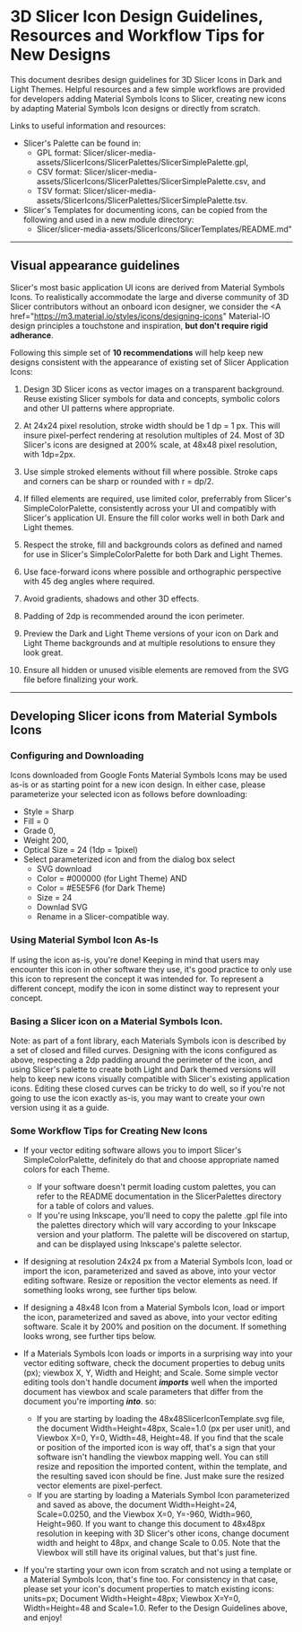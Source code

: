 
# 3D Slicer Icon Design Guidelines, Resources and Workflow Tips for New Designs

This document desribes design guidelines for 3D Slicer Icons in Dark and Light Themes. Helpful resources and a few simple workflows are provided for developers adding Material Symbols Icons to Slicer, creating new icons by adapting Material Symbols Icon designs or directly from scratch.

Links to useful information and resources:
* Slicer's Palette can be found in:
  * GPL format: Slicer/slicer-media-assets/SlicerIcons/SlicerPalettes/SlicerSimplePalette.gpl,
  * CSV format: Slicer/slicer-media-assets/SlicerIcons/SlicerPalettes/SlicerSimplePalette.csv, and
  * TSV format: Slicer/slicer-media-assets/SlicerIcons/SlicerPalettes/SlicerSimplePalette.tsv.
* Slicer's Templates for documenting icons, can be copied from the following and used in a new module directory:
  * Slicer/slicer-media-assets/SlicerIcons/SlicerTemplates/README.md"
    
---
## Visual appearance guidelines

Slicer's most basic application UI icons are derived from Material Symbols Icons. To realistically accommodate the large and diverse community of 3D Slicer contributors without an onboard icon designer, we consider the <A href="https://m3.material.io/styles/icons/designing-icons" Material-IO design principles</A> a touchstone and inspiration, **but don't require rigid adherance**.  

Following this simple set of **10 recommendations** will help keep new designs consistent with the appearance of existing set of Slicer Application Icons:

1. Design 3D Slicer icons as vector images on a transparent background. Reuse existing Slicer symbols for data and concepts, symbolic colors and other UI patterns where appropriate.
   
2. At 24x24 pixel resolution, stroke width should be 1 dp = 1 px. This will insure pixel-perfect rendering at resolution multiples of 24. Most of 3D Slicer's icons are designed at 200% scale, at 48x48 pixel resolution, with 1dp=2px.

3. Use simple stroked elements without fill where possible. Stroke caps and corners can be sharp or rounded with r = dp/2.

4. If filled elements are required, use limited color, preferrably from Slicer's SimpleColorPalette, consistently across your UI and compatibly with Slicer's application UI. Ensure the fill color works well in both Dark and Light themes.
   
5. Respect the stroke, fill and backgrounds colors as defined and named for use in Slicer's SimpleColorPalette for both Dark and Light Themes. 

6. Use face-forward icons where possible and orthographic perspective with 45 deg angles where required.

7. Avoid gradients, shadows and other 3D effects.
   
   
8. Padding of 2dp is recommended around the icon perimeter. 
   
9. Preview the Dark and Light Theme versions of your icon on Dark and Light Theme backgrounds and at multiple resolutions to ensure they look great.

10. Ensure all hidden or unused visible elements are removed from the SVG file before finalizing your work.


---
## Developing Slicer icons from Material Symbols Icons

### Configuring and Downloading
Icons downloaded from Google Fonts Material Symbols Icons may be used as-is or as starting point for a new icon design. In either case, please parameterize your selected icon as follows before downloading:

* Style = Sharp
* Fill = 0
* Grade 0,
* Weight 200,
* Optical Size = 24 (1dp = 1pixel)
* Select parameterized icon and from the dialog box select
  * SVG download
  * Color = #000000 (for Light Theme) AND
  * Color = #E5E5F6 (for Dark Theme)
  * Size = 24 
  * Downlad SVG
  * Rename in a Slicer-compatible way.
 
### Using Material Symbol Icon As-Is 
If using the icon as-is, you're done! Keeping in mind that users may encounter this icon in other software they use, it's good practice to only use this icon to represent the concept it was intended for. To represent a different concept, modify the icon in some distinct way to represent your concept.

### Basing a Slicer icon on a Material Symbols Icon.

Note: as part of a font library, each Materials Symbols icon is described by a set of closed and filled curves. Designing with the icons configured as above, respecting a 2dp padding around the perimeter of the icon, and using Slicer's palette to create both Light and Dark themed versions will help to keep new icons visually compatible with Slicer's existing application icons. Editing these closed curves can be tricky to do well, so if you're not going to use the icon exactly as-is, you may want to create your own version using it as a guide. 

### Some Workflow Tips for Creating New Icons

* If your vector editing software allows you to import Slicer's SimpleColorPalette, definitely do that and choose appropriate named colors for each Theme.
   * If your software doesn't permit loading custom palettes, you can refer to the README documentation in the SlicerPalettes directory for a table of colors and values.
   * If you're using Inkscape, you'll need to copy the palette .gpl file into the palettes directory which will vary according to your Inkscape version and your platform. The palette will be discovered on startup, and can be displayed using Inkscape's palette selector.

* If designing at resolution 24x24 px from a Material Symbols Icon, load or import the icon, parameterized and saved as above, into your vector editing software. Resize or reposition the vector elements as need. If something looks wrong, see further tips below.
  
* If designing a 48x48 Icon from a Material Symbols Icon, load or import the icon, parameterized and saved as above, into your vector editing software. Scale it by 200% and position on the document. If something looks wrong, see further tips below.

* If a Materials Symbols Icon loads or imports in a surprising way into your vector editing software, check the document properties to debug units (px); viewbox X, Y, Width and Height; and Scale. Some simple vector editing tools don't handle document ***imports*** well when the imported document has viewbox and scale parameters that differ from the document you're importing ***into***. so:
   * If you are starting by loading the 48x48SlicerIconTemplate.svg file, the document Width=Height=48px, Scale=1.0 (px per user unit), and Viewbox X=0, Y=0, Width=48, Height=48. If you find that the scale or position of the imported icon is way off, that's a sign that your software isn't handling the viewbox mapping well. You can still resize and reposition the imported content, within the template, and the resulting saved icon should be fine. Just make sure the resized vector elements are pixel-perfect.
   * If you are starting by loading a Materials Symbol Icon parameterized and saved as above, the document Width=Height=24, Scale=0.0250, and the Viewbox X=0, Y=-960, Width=960, Height=960. If you want to change this document to 48x48px resolution in keeping with 3D Slicer's other icons, change document width and height to 48px, and change Scale to 0.05. Note that the Viewbox will still have its original values, but that's just fine.

* If you're starting your own icon from scratch and not using a template or a Material Symbols Icon, that's fine too. For consistency in that case, please set your icon's document properties to match existing icons: units=px; Document Width=Height=48px; Viewbox X=Y=0, Width=Height=48 and Scale=1.0. Refer to the Design Guidelines above, and enjoy!

